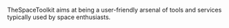 TheSpaceToolkit aims at being a user-friendly arsenal of tools and services typically used by space enthusiasts.